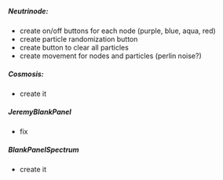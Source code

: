 ##### Neutrinode:
- create on/off buttons for each node (purple, blue, aqua, red)
- create particle randomization button
- create button to clear all particles
- create movement for nodes and particles (perlin noise?)

##### Cosmosis:
- create it

##### JeremyBlankPanel
- fix

##### BlankPanelSpectrum
- create it
